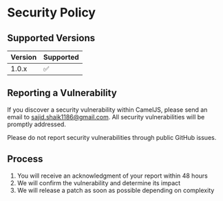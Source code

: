# Security Policy

## Supported Versions

| Version | Supported          |
| ------- | ------------------ |
| 1.0.x   | :white_check_mark: |

## Reporting a Vulnerability

If you discover a security vulnerability within CamelJS, please send an email to sajid.shaik1186@gmail.com. All security vulnerabilities will be promptly addressed.

Please do not report security vulnerabilities through public GitHub issues.

## Process

1. You will receive an acknowledgment of your report within 48 hours
2. We will confirm the vulnerability and determine its impact
3. We will release a patch as soon as possible depending on complexity
